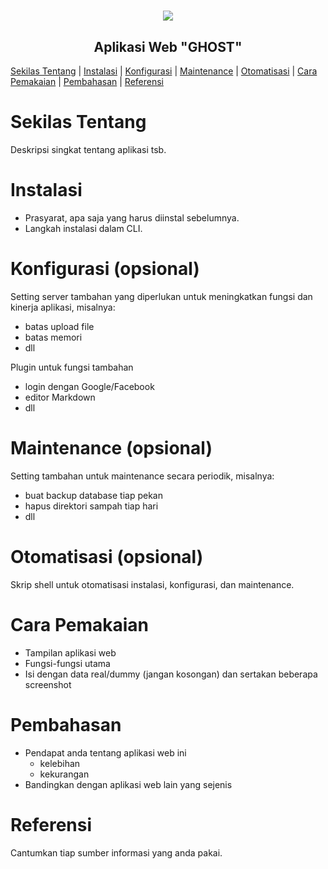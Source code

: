 <h1 align="center"><img src="https://i.pinimg.com/564x/e9/9e/d1/e99ed1d4a8bd897c2774a8756faced11.jpg"></h1>
<h2 align="center">Aplikasi Web "GHOST"</h2>

<span align="center">[Sekilas Tentang](#sekilas-tentang) | [Instalasi](#instalasi) | [Konfigurasi](#konfigurasi) | [Maintenance](#maintenance) | [Otomatisasi](#otomatisasi) | [Cara Pemakaian](#cara-pemakaian) | [Pembahasan](#pembahasan) | [Referensi](#referensi) </span>

# Sekilas Tentang

Deskripsi singkat tentang aplikasi tsb.


# Instalasi

- Prasyarat, apa saja yang harus diinstal sebelumnya.
- Langkah instalasi dalam CLI.


# Konfigurasi (opsional)

Setting server tambahan yang diperlukan untuk meningkatkan fungsi dan kinerja aplikasi, misalnya:
- batas upload file
- batas memori
- dll

Plugin untuk fungsi tambahan
- login dengan Google/Facebook
- editor Markdown
- dll


#  Maintenance (opsional)

Setting tambahan untuk maintenance secara periodik, misalnya:
- buat backup database tiap pekan
- hapus direktori sampah tiap hari
- dll


# Otomatisasi (opsional)

Skrip shell untuk otomatisasi instalasi, konfigurasi, dan maintenance.


# Cara Pemakaian

- Tampilan aplikasi web
- Fungsi-fungsi utama
- Isi dengan data real/dummy (jangan kosongan) dan sertakan beberapa screenshot


# Pembahasan

- Pendapat anda tentang aplikasi web ini
    - kelebihan
    - kekurangan
- Bandingkan dengan aplikasi web lain yang sejenis


# Referensi

Cantumkan tiap sumber informasi yang anda pakai.
